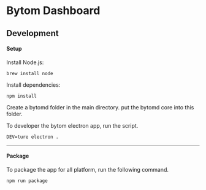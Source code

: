# Bytom Dashboard

## Development

#### Setup

Install Node.js:

```
brew install node
```

Install dependencies:

```
npm install
```

Create a bytomd folder in the main directory. put the bytomd core into this folder.

To developer the bytom electron app, run the script.
```
DEV=ture electron .
```

---
#### Package

To package the app for all platform, run the following command. 

```
npm run package
```
